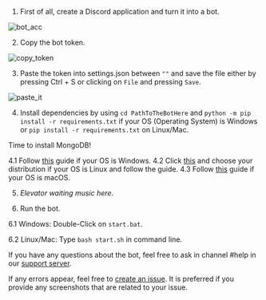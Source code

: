 1. First of all, create a Discord application and turn it into a bot.

![bot_acc](https://i.imgur.com/KVcRxVm.gif)

2. Copy the bot token.

![copy_token](https://i.imgur.com/NIPJj2T.gif)

3. Paste the token into settings.json between `""` and save the file either by pressing Ctrl + S or clicking on `File` and pressing `Save`.

![paste_it](https://i.imgur.com/8LwUmjf.gif)

4. Install dependencies by using `cd PathToTheBotHere` and `python -m pip install -r requirements.txt` if your OS (Operating System) is Windows or `pip install -r requirements.txt` on Linux/Mac.

Time to install MongoDB!

4.1 Follow [this](https://docs.mongodb.com/manual/tutorial/install-mongodb-enterprise-on-windows/#install-mdb-edition) guide if your OS is Windows.
4.2 Click [this](https://docs.mongodb.com/manual/administration/install-enterprise-linux/) and choose your distribution if your OS is Linux and follow the guide.
4.3 Follow [this](https://docs.mongodb.com/manual/tutorial/install-mongodb-enterprise-on-os-x/) guide if your OS is macOS.

5. *Elevator waiting music here*.

6. Run the bot.
  
6.1 Windows: Double-Click on `start.bat`.
  
6.2 Linux/Mac: Type `bash start.sh` in command line.

If you have any questions about the bot, feel free to ask in channel #help in our [support server](https://discord.gg/f5nDpp6).

If any errors appear, feel free to [create an issue](https://github.com/shivaco/Mari-bot/issues/new). It is preferred if you provide any screenshots that are related to your issue.
